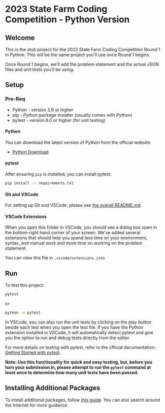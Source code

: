 # 2023 State Farm Coding Competition - Python Version

## Welcome

This is the stub project for the 2023 State Farm Coding Competition Round 1 in Python. This will be the same project you'll use once Round 1 begins.

Once Round 1 begins, we'll add the problem statement and the actual JSON files and unit tests you'll be using.

## Setup

### Pre-Req

- Python - version 3.8 or higher
- pip - Python package installer (usually comes with Python)
- pytest - version 6.0 or higher (for unit testing)

#### Python

You can download the latest version of Python from the official website:

- [Python Download](https://www.python.org/downloads/)

#### pytest

After ensuring `pip` is installed, you can install pytest:

```sh
pip install -r requirements.txt
```

#### Git and VSCode

For setting up Git and VSCode, please see [the overall README.md](README.md).

#### VSCode Extensions

When you open this folder in VSCode, you should see a dialog box open in the bottom-right hand corner of your screen. We've added several extensions that should help you spend less time on your environment, syntax, and manual work and more time on working on the problem statement.

You can view this file in `.vscode/extensions.json`.

## Run

To test this project:

```sh
pytest
```

or 

```sh
python -m pytest
```

In VSCode, you can also run the unit tests by clicking on the play button beside each test when you open the test file. If you have the Python extension installed in VSCode, it will automatically detect pytest and give you the option to run and debug tests directly from the editor.

For more details on testing with pytest, refer to the official documentation: [Getting Started with pytest](https://docs.pytest.org/en/stable/getting-started.html).

**Note: Use this functionality for quick and easy testing, but, before you turn your submission in, please attempt to run the `pytest` command at least once to determine how many unit tests have been passed.**

## Installing Additional Packages

To install additional packages, follow [this guide](https://note.nkmk.me/en/python-pip-install-requirements/). You can also search around the Internet for more guidance.
